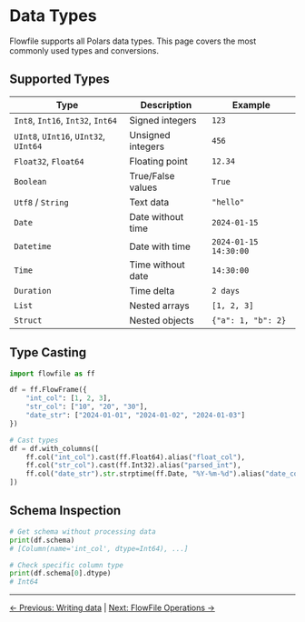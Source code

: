 
# Data Types

Flowfile supports all Polars data types. This page covers the most commonly used types and conversions.

## Supported Types

| Type | Description | Example |
|------|-------------|---------|
| `Int8`, `Int16`, `Int32`, `Int64` | Signed integers | `123` |
| `UInt8`, `UInt16`, `UInt32`, `UInt64` | Unsigned integers | `456` |
| `Float32`, `Float64` | Floating point | `12.34` |
| `Boolean` | True/False values | `True` |
| `Utf8` / `String` | Text data | `"hello"` |
| `Date` | Date without time | `2024-01-15` |
| `Datetime` | Date with time | `2024-01-15 14:30:00` |
| `Time` | Time without date | `14:30:00` |
| `Duration` | Time delta | `2 days` |
| `List` | Nested arrays | `[1, 2, 3]` |
| `Struct` | Nested objects | `{"a": 1, "b": 2}` |

## Type Casting

```python
import flowfile as ff

df = ff.FlowFrame({
    "int_col": [1, 2, 3],
    "str_col": ["10", "20", "30"],
    "date_str": ["2024-01-01", "2024-01-02", "2024-01-03"]
})

# Cast types
df = df.with_columns([
    ff.col("int_col").cast(ff.Float64).alias("float_col"),
    ff.col("str_col").cast(ff.Int32).alias("parsed_int"),
    ff.col("date_str").str.strptime(ff.Date, "%Y-%m-%d").alias("date_col")
])
```

## Schema Inspection

```python
# Get schema without processing data
print(df.schema)
# [Column(name='int_col', dtype=Int64), ...]

# Check specific column type
print(df.schema[0].dtype)
# Int64
```

---
[← Previous: Writing data](writing-data.md) | [Next: FlowFile Operations →](flowframe-operations.md)
